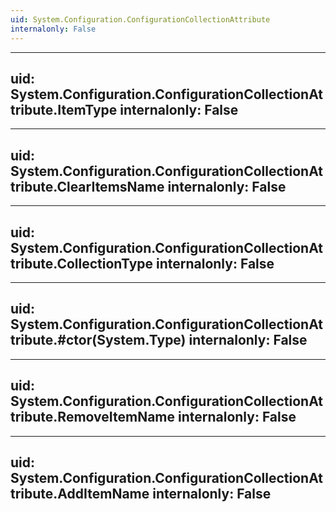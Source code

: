 ```yaml
---
uid: System.Configuration.ConfigurationCollectionAttribute
internalonly: False
---
```


---
uid: System.Configuration.ConfigurationCollectionAttribute.ItemType
internalonly: False
---

---
uid: System.Configuration.ConfigurationCollectionAttribute.ClearItemsName
internalonly: False
---

---
uid: System.Configuration.ConfigurationCollectionAttribute.CollectionType
internalonly: False
---

---
uid: System.Configuration.ConfigurationCollectionAttribute.#ctor(System.Type)
internalonly: False
---

---
uid: System.Configuration.ConfigurationCollectionAttribute.RemoveItemName
internalonly: False
---

---
uid: System.Configuration.ConfigurationCollectionAttribute.AddItemName
internalonly: False
---
